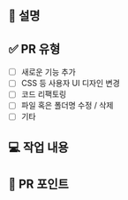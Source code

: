 ## 📝 설명

<!-- PR에 대한 설명입니다. -->


## ✅ PR 유형

<!--
	팀원이 어떤 작업을 하였는지 쉽게 알아볼 수 있게 도와주는 부분입니다.
-->

- [ ] 새로운 기능 추가
- [ ] CSS 등 사용자 UI 디자인 변경
- [ ] 코드 리팩토링
- [ ] 파일 혹은 폴더명 수정 / 삭제
- [ ] 기타

## 💻 작업 내용

<!-- PR 본문을 입력하세요. -->


## 💬 PR 포인트

<!-- PR 리뷰 시 공유 사항 또는 유심히 보면 좋을 부분을 설명합니다. -->
